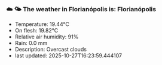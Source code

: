 ### ☁️ 🌤️  The weather in Florianópolis is: Florianópolis

- Temperature: 19.44°C
- On flesh: 19.82°C
- Relative air humidity: 91%
- Rain: 0.0 mm
- Description: Overcast clouds
- last updated: 2025-10-27T16:23:59.444107
